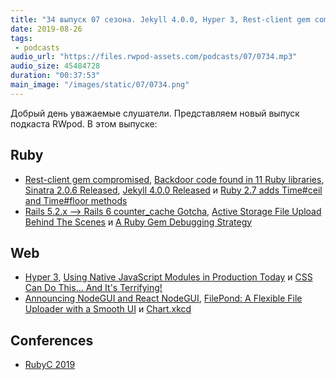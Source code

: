 ```yaml
---
title: "34 выпуск 07 сезона. Jekyll 4.0.0, Hyper 3, Rest-client gem compromised, CSS Can Do This, NodeGUI, Chart.xkcd и прочее"
date: 2019-08-26
tags:
 - podcasts
audio_url: "https://files.rwpod-assets.com/podcasts/07/0734.mp3"
audio_size: 45484728
duration: "00:37:53"
main_image: "/images/static/07/0734.png"
---
```


Добрый день уважаемые слушатели. Представляем новый выпуск подкаста RWpod. В этом выпуске:

## Ruby

 - [Rest-client gem compromised](https://github.com/rest-client/rest-client/issues/713), [Backdoor code found in 11 Ruby libraries](https://www.zdnet.com/article/backdoor-code-found-in-11-ruby-libraries/), [Sinatra 2.0.6 Released](http://sinatrarb.com/2019/08/21/sinatra-2.0.6.html), [Jekyll 4.0.0 Released](https://jekyllrb.com/news/2019/08/20/jekyll-4-0-0-released/) и [Ruby 2.7 adds Time#ceil and Time#floor methods](https://blog.saeloun.com/2019/08/20/ruby-2-7-time-ceil-and-time-floor-methods.html)
 - [Rails 5.2.x --> Rails 6 counter_cache Gotcha](https://dev.to/loribbaum/rails-5-2-x-rails-6-countercache-gotcha-3bgc), [Active Storage File Upload Behind The Scenes](https://medium.com/rubyinside/active-storage-file-upload-behind-the-scenes-59a660c43781) и [A Ruby Gem Debugging Strategy](https://supergood.software/a-ruby-gem-debugging-strategy/)

## Web

 - [Hyper 3](https://hyper.is/blog), [Using Native JavaScript Modules in Production Today](https://philipwalton.com/articles/using-native-javascript-modules-in-production-today/) и [CSS Can Do This... And It's Terrifying!](https://www.aaron-powell.com/posts/2019-08-14-css-can-do-this-and-its-terrifying/)
 - [Announcing NodeGUI and React NodeGUI](https://blog.atulr.com/nodegui-intro/), [FilePond: A Flexible File Uploader with a Smooth UI](https://pqina.nl/filepond/) и [Chart.xkcd](https://timqian.com/chart.xkcd/)

## Conferences

 - [RubyC 2019](https://rubyc.eu/)

